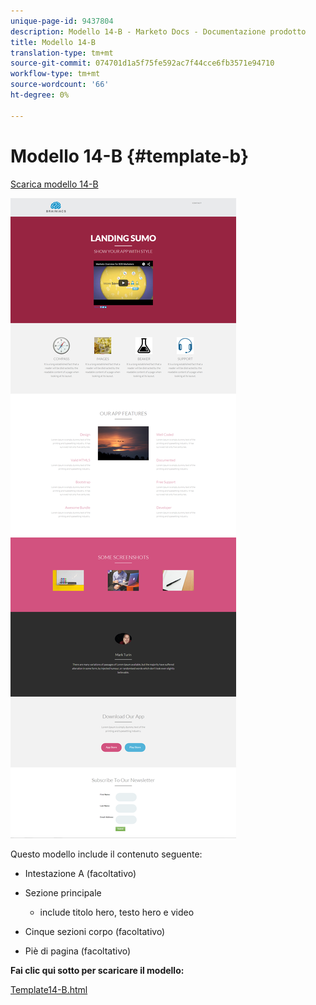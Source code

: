 ```yaml
---
unique-page-id: 9437804
description: Modello 14-B - Marketo Docs - Documentazione prodotto
title: Modello 14-B
translation-type: tm+mt
source-git-commit: 074701d1a5f75fe592ac7f44cce6fb3571e94710
workflow-type: tm+mt
source-wordcount: '66'
ht-degree: 0%

---
```



# Modello 14-B {#template-b}

[Scarica modello 14-B](https://docs.marketo.com/download/attachments/9437804/template-14b.html?version=1&amp;modificationdate=1438980216000&amp;api=v2)

![](assets/image2015-8-11-15-3a42-3a35.png)

Questo modello include il contenuto seguente:

* Intestazione A (facoltativo)
* Sezione principale

   * include titolo hero, testo hero e video

* Cinque sezioni corpo (facoltativo)
* Piè di pagina (facoltativo)

**Fai clic qui sotto per scaricare il modello:**

[Template14-B.html](https://docs.marketo.com/download/attachments/9437804/template-14b.html?version=1&amp;modificationdate=1438980216000&amp;api=v2)
